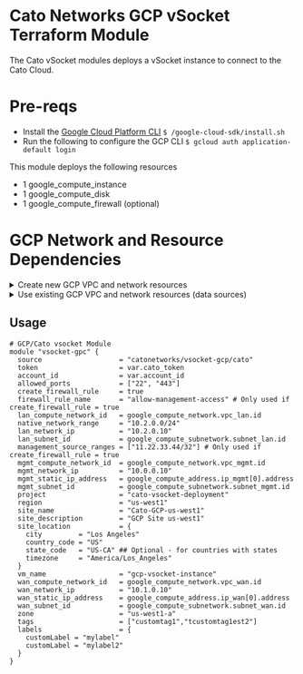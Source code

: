 # Cato Networks GCP vSocket Terraform Module

The Cato vSocket modules deploys a vSocket instance to connect to the Cato Cloud.

# Pre-reqs
- Install the [Google Cloud Platform CLI](https://cloud.google.com/sdk/docs/install)
`$ /google-cloud-sdk/install.sh`
- Run the following to configure the GCP CLI
`$ gcloud auth application-default login`

This module deploys the following resources
- 1 google_compute_instance
- 1 google_compute_disk
- 1 google_compute_firewall (optional)

# GCP Network and Resource Dependencies

<details>
<summary>Create new GCP VPC and network resources</summary>

The following exmaple shows how to create the required resources as new.

```hcl
# VPC Networks
resource "google_compute_network" "vpc_mgmt" {
  name                    = var.vpc_mgmt_name
  auto_create_subnetworks = false
}

resource "google_compute_network" "vpc_wan" {
  name                    = var.vpc_wan_name
  auto_create_subnetworks = false
}

resource "google_compute_network" "vpc_lan" {
  name                    = var.vpc_lan_name
  auto_create_subnetworks = false
}

# Subnets
resource "google_compute_subnetwork" "subnet_mgmt" {
  name          = var.subnet_mgmt_name
  ip_cidr_range = var.subnet_mgmt_cidr
  network       = google_compute_network.vpc_mgmt.id
  region        = var.region
}

resource "google_compute_subnetwork" "subnet_wan" {
  name          = var.subnet_wan_name
  ip_cidr_range = var.subnet_wan_cidr
  network       = google_compute_network.vpc_wan.id
  region        = var.region
}

resource "google_compute_subnetwork" "subnet_lan" {
  name          = var.subnet_lan_name
  ip_cidr_range = var.subnet_lan_cidr
  network       = google_compute_network.vpc_lan.id
  region        = var.region
}

# Static IPs
resource "google_compute_address" "ip_mgmt" {
  count        = var.public_ip_mgmt ? 1 : 0
  name         = var.ip_mgmt_name
  region       = var.region
  network_tier = var.network_tier
}

resource "google_compute_address" "ip_wan" {
  count        = var.public_ip_wan ? 1 : 0
  name         = var.ip_wan_name
  region       = var.region
  network_tier = var.network_tier
}

resource "google_compute_address" "ip_lan" {
  name         = var.ip_lan_name
  region       = var.region
  address_type = "INTERNAL"
  subnetwork   = google_compute_subnetwork.subnet_lan.id
}
```

</details>

<details>
<summary>Use existing GCP VPC and network resources (data sources)</summary>

The following exmaple shows how to use existing resources in GCP retrieving the necessary values using GCP data sources.

```hcl
# VPC Networks
data "google_compute_network" "vpc_mgmt" {
  name                    = var.vpc_mgmt_name
}

data "google_compute_network" "vpc_wan" {
  name                    = var.vpc_wan_name
}

data "google_compute_network" "vpc_lan" {
  name                    = var.vpc_lan_name
}

# Subnets
data "google_compute_subnetwork" "subnet_mgmt" {
  name          = var.subnet_mgmt_name
  region        = var.region
}

data "google_compute_subnetwork" "subnet_wan" {
  name          = var.subnet_wan_name
  region        = var.region
}

data "google_compute_subnetwork" "subnet_lan" {
  name          = var.subnet_lan_name
  region        = var.region
}

# Static IPs
data "google_compute_address" "ip_mgmt" {
  name         = var.ip_mgmt_name
}

data "google_compute_address" "ip_wan" {
  name         = var.ip_wan_name
}

data "google_compute_address" "ip_lan" {
  name         = var.ip_lan_name
}
```

</details>

## Usage

```hcl
# GCP/Cato vsocket Module
module "vsocket-gpc" {
  source                   = "catonetworks/vsocket-gcp/cato"
  token                    = var.cato_token
  account_id               = var.account_id
  allowed_ports            = ["22", "443"]
  create_firewall_rule     = true
  firewall_rule_name       = "allow-management-access" # Only used if create_firewall_rule = true
  lan_compute_network_id   = google_compute_network.vpc_lan.id
  native_network_range     = "10.2.0.0/24"
  lan_network_ip           = "10.2.0.10" 
  lan_subnet_id            = google_compute_subnetwork.subnet_lan.id
  management_source_ranges = ["11.22.33.44/32"] # Only used if create_firewall_rule = true
  mgmt_compute_network_id  = google_compute_network.vpc_mgmt.id
  mgmt_network_ip          = "10.0.0.10"
  mgmt_static_ip_address   = google_compute_address.ip_mgmt[0].address
  mgmt_subnet_id           = google_compute_subnetwork.subnet_mgmt.id
  project                  = "cato-vsocket-deployment"
  region                   = "us-west1"
  site_name                = "Cato-GCP-us-west1"
  site_description         = "GCP Site us-west1"
  site_location            = {
    city         = "Los Angeles"
    country_code = "US"
    state_code   = "US-CA" ## Optional - for countries with states
    timezone     = "America/Los_Angeles"
  }
  vm_name                  = "gcp-vsocket-instance"
  wan_compute_network_id   = google_compute_network.vpc_wan.id
  wan_network_ip           = "10.1.0.10"
  wan_static_ip_address    = google_compute_address.ip_wan[0].address
  wan_subnet_id            = google_compute_subnetwork.subnet_wan.id
  zone                     = "us-west1-a"
  tags                     = ["customtag1","tcustomtag1est2"]
  labels                   = {
    customLabel = "mylabel"
    customLabel = "mylabel2"
  }
}
```
